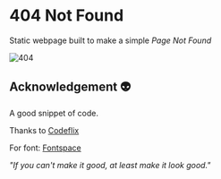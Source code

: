 # 404 Not Found
Static webpage built to make a simple *Page Not Found*

![404](https://user-images.githubusercontent.com/25602936/95410016-771a1400-0955-11eb-89e6-90a3f4126967.png)

## Acknowledgement 👽
A good snippet of code.

Thanks to [Codeflix](https://www.youtube.com/channel/UC8UgflNXN_0VHGlO5852WXg)

For font: [Fontspace](https://www.fontspace.com/)

*"If you can't make it good, at least make it look good."*
